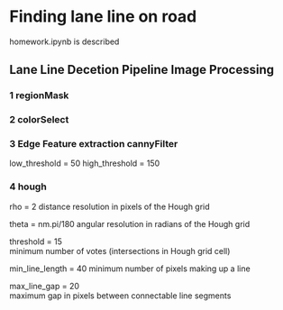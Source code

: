 # Finding lane line on road
homework.ipynb is described 

## Lane Line Decetion Pipeline Image Processing
### 1 regionMask

### 2 colorSelect

### 3 Edge Feature extraction cannyFilter

low_threshold = 50
high_threshold = 150
    
### 4 hough 

rho = 2 
distance resolution in pixels of the Hough grid

theta = nm.pi/180 
angular resolution in radians of the Hough grid

threshold = 15     
minimum number of votes (intersections in Hough grid cell)

min_line_length = 40 
minimum number of pixels making up a line

max_line_gap = 20    
maximum gap in pixels between connectable line segments

